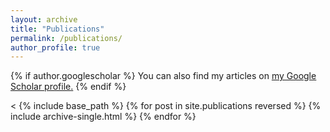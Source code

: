 ```yaml
---
layout: archive
title: "Publications"
permalink: /publications/
author_profile: true
---
```


{% if author.googlescholar %}
  You can also find my articles on <u><a href="{{author.googlescholar}}">my Google Scholar profile</a>.</u>
{% endif %}

< {% include base_path %}
 {% for post in site.publications reversed %}
 {% include archive-single.html %}
 {% endfor %}
>
